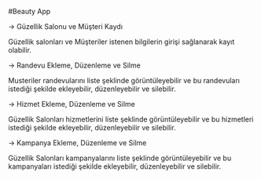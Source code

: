 #Beauty App

-> Güzellik Salonu ve Müşteri Kaydı

Güzellik salonları ve Müşteriler istenen bilgilerin girişi sağlanarak kayıt olabilir.

-> Randevu Ekleme, Düzenleme ve Silme

Musteriler randevularını liste şeklinde görüntüleyebilir ve bu randevuları istediği şekilde ekleyebilir, düzenleyebilir ve silebilir.

-> Hizmet Ekleme, Düzenleme ve Silme

Güzellik Salonları hizmetlerini liste şeklinde görüntüleyebilir ve bu hizmetleri istediği şekilde ekleyebilir, düzenleyebilir ve silebilir.

-> Kampanya Ekleme, Düzenleme ve Silme

Güzellik Salonları kampanyalarını liste şeklinde görüntüleyebilir ve bu kampanyaları istediği şekilde ekleyebilir, düzenleyebilir ve silebilir.

